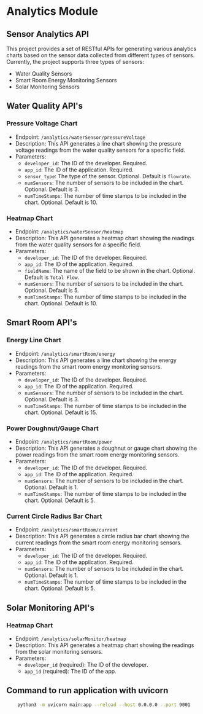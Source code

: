 # Analytics Module

## Sensor Analytics API

This project provides a set of RESTful APIs for generating various analytics charts based on the sensor data collected from different types of sensors. Currently, the project supports three types of sensors:

- Water Quality Sensors
- Smart Room Energy Monitoring Sensors
- Solar Monitoring Sensors

## Water Quality API's

### Pressure Voltage Chart

- Endpoint: `/analytics/waterSensor/pressureVoltage`
- Description: This API generates a line chart showing the pressure voltage readings from the water quality sensors for a specific field.
- Parameters:
  - `developer_id`: The ID of the developer. Required.
  - `app_id`: The ID of the application. Required.
  - `sensor_type`: The type of the sensor. Optional. Default is `flowrate`.
  - `numSensors`: The number of sensors to be included in the chart. Optional. Default is 3.
  - `numTimeStamps`: The number of time stamps to be included in the chart. Optional. Default is 10.

### Heatmap Chart

- Endpoint: `/analytics/waterSensor/heatmap`
- Description: This API generates a heatmap chart showing the readings from the water quality sensors for a specific field.
- Parameters:
  - `developer_id`: The ID of the developer. Required.
  - `app_id`: The ID of the application. Required.
  - `fieldName`: The name of the field to be shown in the chart. Optional. Default is `Total Flow`.
  - `numSensors`: The number of sensors to be included in the chart. Optional. Default is 5.
  - `numTimeStamps`: The number of time stamps to be included in the chart. Optional. Default is 10.

## Smart Room API's

### Energy Line Chart

- Endpoint: `/analytics/smartRoom/energy`
- Description: This API generates a line chart showing the energy readings from the smart room energy monitoring sensors.
- Parameters:
  - `developer_id`: The ID of the developer. Required.
  - `app_id`: The ID of the application. Required.
  - `numSensors`: The number of sensors to be included in the chart. Optional. Default is 3.
  - `numTimeStamps`: The number of time stamps to be included in the chart. Optional. Default is 15.

### Power Doughnut/Gauge Chart

- Endpoint: `/analytics/smartRoom/power`
- Description: This API generates a doughnut or gauge chart showing the power readings from the smart room energy monitoring sensors.
- Parameters:
  - `developer_id`: The ID of the developer. Required.
  - `app_id`: The ID of the application. Required.
  - `numSensors`: The number of sensors to be included in the chart. Optional. Default is 1.
  - `numTimeStamps`: The number of time stamps to be included in the chart. Optional. Default is 5.

### Current Circle Radius Bar Chart

- Endpoint: `/analytics/smartRoom/current`
- Description: This API generates a circle radius bar chart showing the current readings from the smart room energy monitoring sensors.
- Parameters:
  - `developer_id`: The ID of the developer. Required.
  - `app_id`: The ID of the application. Required.
  - `numSensors`: The number of sensors to be included in the chart. Optional. Default is 1.
  - `numTimeStamps`: The number of time stamps to be included in the chart. Optional. Default is 5.

## Solar Monitoring API's

### Heatmap Chart

- Endpoint: `/analytics/solarMonitor/heatmap`
- Description: This API generates a heatmap chart showing the readings from the solar monitoring sensors.
- Parameters:
  - `developer_id` (required): The ID of the developer.
  - `app_id` (required): The ID of the app.

## Command to run application with uvicorn  

```bash
    python3 -m uvicorn main:app --reload --host 0.0.0.0 --port 9001
```